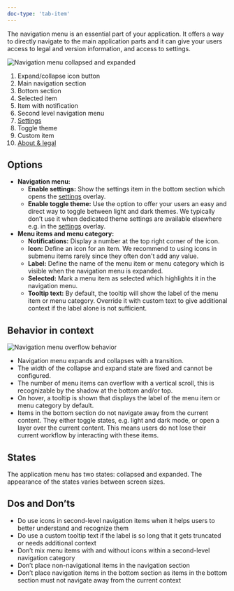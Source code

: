 ```yaml
---
doc-type: 'tab-item'
---
```

The navigation menu is an essential part of your application. It offers a way to directly navigate to the main application parts and it can give your users access to legal and version information, and access to settings.

![Navigation menu collapsed and expanded](https://www.figma.com/design/wEptRgAezDU1z80Cn3eZ0o/iX-Documentation-illustrations?node-id=990-122297&t=ePzRHLjXBksLOgto-4)

1. Expand/collapse icon button
2. Main navigation section
3. Bottom section
4. Selected item
5. Item with notification
6. Second level navigation menu
7. [Settings](../settings)
8. Toggle theme
9. Custom item
10. [About & legal](../about-and-legal)

## Options

- **Navigation menu:**
	- **Enable settings:** Show the settings item in the bottom section which opens the [settings](../settings) overlay.
	- **Enable toggle theme:** Use the option to offer your users an easy and direct way to toggle between light and dark themes. We typically don’t use it when dedicated theme settings are available elsewhere e.g. in the [settings](../settings) overlay.
- **Menu items and menu category:**
	- **Notifications:** Display a number at the top right corner of the icon.
	- **Icon:** Define an icon for an item. We recommend to using icons in submenu items rarely since they often don't add any value.
	- **Label:** Define the name of the menu item or menu category which is visible when the navigation menu is expanded.
	- **Selected:** Mark a menu item as selected which highlights it in the navigation menu.
	- **Tooltip text:** By default, the tooltip will show the label of the menu item or menu category. Override it with custom text to give additional context if the label alone is not sufficient.
## Behavior in context

![Navigation menu overflow behavior](https://www.figma.com/design/wEptRgAezDU1z80Cn3eZ0o/iX-Pattern-Illustrations?type=design&node-id=1013-68267&mode=design&t=RG8M7S3eIKxiDqv5-11)

- Navigation menu expands and collapses with a transition.
- The width of the collapse and expand state are fixed and cannot be configured.
- The number of menu items can overflow with a vertical scroll, this is recognizable by the shadow at the bottom and/or top.
- On hover, a tooltip is shown that displays the label of the menu item or menu category by default.
- Items in the bottom section do not navigate away from the current content. They either toggle states, e.g. light and dark mode, or open a layer over the current content. This means users do not lose their current workflow by interacting with these items.

## States
The application menu has two states: collapsed and expanded. The appearance of the states varies between screen sizes.
## Dos and Don’ts

- Do use icons in second-level navigation items when it helps users to better understand and recognize them
- Do use a custom tooltip text if the label is so long that it gets truncated or needs additional context
- Don’t mix menu items with and without icons within a second-level navigation category
- Don’t place non-navigational items in the navigation section
- Don’t place navigation items in the bottom section as items in the bottom section must not navigate away from the current context